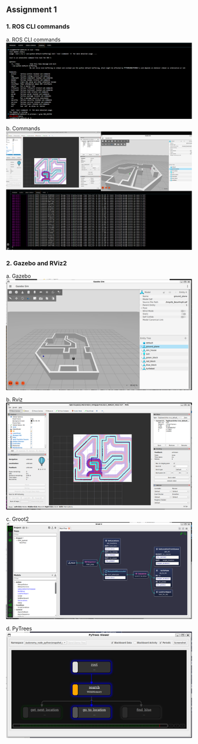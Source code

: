## Assignment 1

### 1. ROS CLI commands  

a. ROS CLI commands
![ROS CLI commands](https://github.com/Fitz-Yuan/AI-for-Robotics/blob/main/AI%20for%20robotics/ROS%20CLI%20commands%20.png?raw=true)  


b. Commands
![Commands](https://github.com/Fitz-Yuan/AI-for-Robotics/blob/main/AI%20for%20robotics/Commands.png?raw=true)  

### 2. Gazebo and RViz2  

a. Gazebo
![Gazebo](https://github.com/Fitz-Yuan/AI-for-Robotics/blob/main/AI%20for%20robotics/Gazebo.png?raw=true)  

b. Rviz
![Rviz](https://github.com/Fitz-Yuan/AI-for-Robotics/blob/main/AI%20for%20robotics/Rviz.png?raw=true)  

c. Groot2
![Groot2](https://github.com/Fitz-Yuan/AI-for-Robotics/blob/main/AI%20for%20robotics/Groot2.png?raw=true)  

d. PyTrees
![PyTrees](https://github.com/Fitz-Yuan/AI-for-Robotics/blob/main/AI%20for%20robotics/PyTrees.png?raw=true)  

